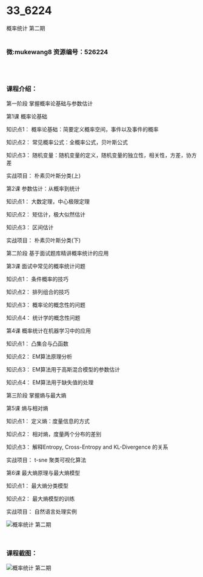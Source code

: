 # 33_6224
概率统计 第二期
<br/></br>
<h3>微:mukewang8 资源编号：526224</h3>
<br/></br>
<h3>课程介绍：</h3>
<p>第一阶段 掌握概率论基础与参数估计</p>
<p>第1课 概率论基础</p>
<p>知识点1： 概率论基础：简要定义概率空间，事件以及事件的概率</p>
<p>知识点2： 常见概率公式：全概率公式，贝叶斯公式</p>
<p>知识点3： 随机变量：随机变量的定义，随机变量的独立性，相关性，方差，协方差</p>
<p>实战项目： 朴素贝叶斯分类(上)</p>
<p>第2课 参数估计：从概率到统计</p>
<p>知识点1： 大数定理，中心极限定理</p>
<p>知识点2： 矩估计，极大似然估计</p>
<p>知识点3： 区间估计</p>
<p>实战项目： 朴素贝叶斯分类(下)</p>
<p>第二阶段 基于面试题库精讲<a title="查看与 概率统计 相关的文章" target="_blank">概率统计</a>的应用</p>
<p>第3课 面试中常见的<a title="查看与 概率统计 相关的文章" target="_blank">概率统计</a>问题</p>
<p>知识点1： 条件概率的技巧</p>
<p>知识点2： 排列组合的技巧</p>
<p>知识点3： 概率论的概念性的问题</p>
<p>知识点4： 统计学的概念性问题</p>
<p>第4课 概率统计在机器学习中的应用</p>
<p>知识点1： 凸集合与凸函数</p>
<p>知识点2： EM算法原理分析</p>
<p>知识点3： EM算法用于高斯混合模型的参数估计</p>
<p>知识点4： EM算法用于缺失值的处理</p>
<p>第三阶段 掌握熵与最大熵</p>
<p>第5课 熵与相对熵</p>
<p>知识点1： 定义熵：度量信息的方式</p>
<p>知识点2： 相对熵，度量两个分布的差别</p>
<p>知识点3： 解释Entropy, Cross-Entropy and KL-Divergence 的关系</p>
<p>实战项目： t-sne 聚类可视化算法</p>
<p>第6课 最大熵原理与最大熵模型</p>
<p>知识点1： 最大熵分类模型</p>
<p>知识点2： 最大熵模型的训练</p>
<p>实战项目： 自然语言处理实例</p>
<p><img src="https://www.ko996.com/wp-content/uploads/img/2019/08/1-27-300x208.png" alt="概率统计 第二期"></p>
<p>&nbsp;</p>
<h3>课程截图：</h3>
<p><img src="https://www.ko996.com/wp-content/uploads/img/2019/08/2-21.png" alt="概率统计 第二期"></p>
<p>&nbsp;</p>
